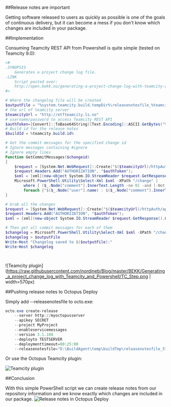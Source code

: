 ##Release notes are important

Getting software released to users as quickly as possible is one of the goals of continuous delivery, but it can become a mess if you don't know which changes are included in your package.

##Implementation

Consuming Teamcity REST API from Powershell is quite simple (tested on Teamcity 9.0):

```PowerShell
<#
.SYNOPSIS
    Generates a project change log file.
.LINK
    Script posted over:
    http://open.bekk.no/generating-a-project-change-log-with-teamcity-and-powershell
#>

# Where the changelog file will be created
$outputFile = "%system.teamcity.build.tempDir%\releasenotesfile_%teamcity.build.id%.txt"
# the url of teamcity server
$teamcityUrl = "http://etfteamcity.ls.no"
# username/password to access Teamcity REST API
$authToken=[Convert]::ToBase64String([Text.Encoding]::ASCII.GetBytes("%system.teamcity.auth.userId%:%system.teamcity.auth.password%"))
# Build id for the release notes
$buildId = %teamcity.build.id%

# Get the commit messages for the specified change id
# Ignore messages containing #ignore
# Ignore empty lines
Function GetCommitMessages($changeid)
{
    $request = [System.Net.WebRequest]::Create("$($teamcityUrl)/httpAuth/app/rest/changes/id:$changeid")     
    $request.Headers.Add("AUTHORIZATION", "$authToken");
    $xml = [xml](new-object System.IO.StreamReader $request.GetResponse().GetResponseStream()).ReadToEnd()    
    Microsoft.PowerShell.Utility\Select-Xml $xml -XPath "/change" |
        where { ($_.Node["comment"].InnerText.Length -ne 0) -and (-Not $_.Node["comment"].InnerText.Contains('#ignore'))} |
        foreach {"$($_.Node["user"].name) : $($_.Node["comment"].InnerText.Trim())"}
}

# Grab all the changes
$request = [System.Net.WebRequest]::Create("$($teamcityUrl)/httpAuth/app/rest/changes?build=id:$($buildId)")
$request.Headers.Add("AUTHORIZATION", "$authToken");
$xml = [xml](new-object System.IO.StreamReader $request.GetResponse().GetResponseStream()).ReadToEnd()

# Then get all commit messages for each of them
$changelog = Microsoft.PowerShell.Utility\Select-Xml $xml -XPath "/changes/change" | Foreach {GetCommitMessages($_.Node.id)}
$changelog > $outputFile
Write-Host "Changelog saved to $($outputFile):"
Write-Host $changelog




```

![Teamcity plugin](https://raw.githubusercontent.com/nordineb/Blog/master/BEKK/Generating_a_project_change_log_with_Teamcity_and_Powershell/TC_Step.png | width=570px)

##Pushing release notes to Octopus Deploy

Simply add --releasenotesfile to octo.exe:

```PowerShell
octo.exe create-release 
	--server http://myoctopusserver 
	--apikey SECRET 
	--project MyProject 
	--enableservicemessages 
	--version 3.1.108 
	--deployto TESTSERVER 
	--deploymenttimeout=00:25:00 
	--releasenotesfile="D:\BuildAgent\temp\buildTmp\releasenotesfile_578.txt"
```

Or use the Octopus Teamcity plugin:

![Teamcity plugin](https://bekkopen.blob.core.windows.net/attachments/4e8abcfb-63fe-4db1-995b-d4420febb111 "teamcity plugin")

##Conclusion

With this simple PowerShell script we can create release notes from our repository information and we know exactly which changes are included in our package.
![Release notes in Octopus Deploy](https://bekkopen.blob.core.windows.net/attachments/2e119050-0cf6-4819-90a3-36307f3f678d "Release notes in Octopus Deploy")